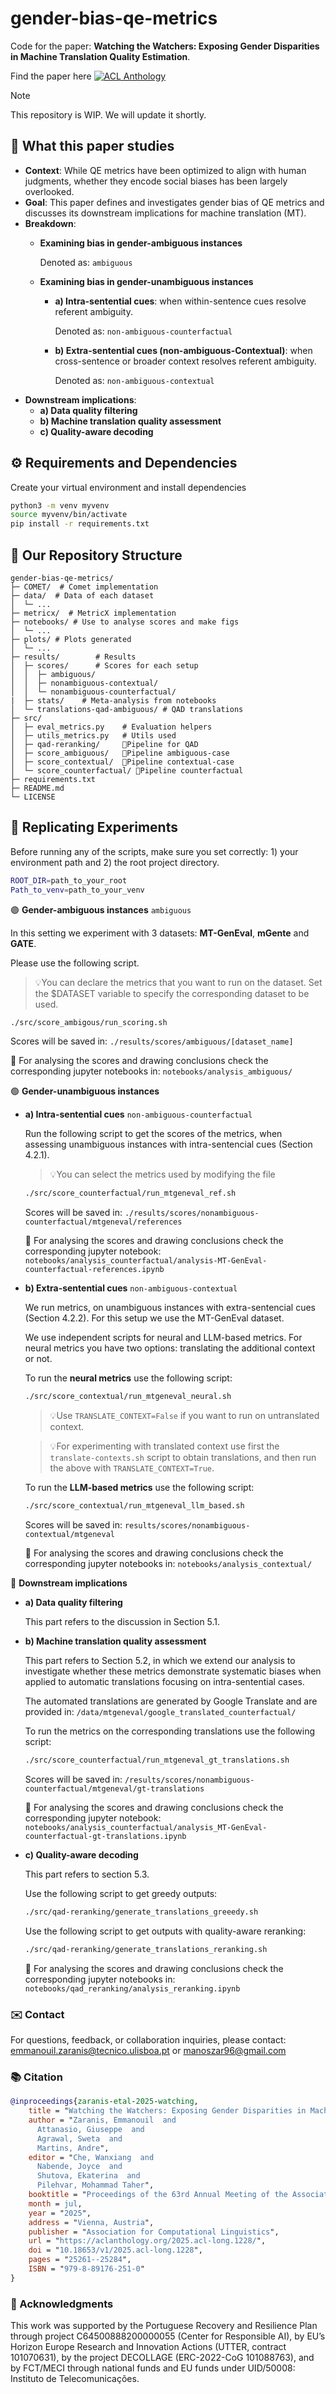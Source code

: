 # gender-bias-qe-metrics
Code for the paper: **Watching the Watchers: Exposing Gender Disparities in Machine Translation Quality Estimation**.

Find the paper here
[![ACL Anthology](https://img.shields.io/badge/ACL-Anthology-ED1C24)](https://aclanthology.org/2025.acl-long.1228/)



> [!NOTE]
> This repository is WIP. We will update it shortly.


## 🧠 What this paper studies

- **Context**: While QE metrics have been optimized to align with human judgments, whether they encode social biases has been largely overlooked.
- **Goal**: This paper defines and investigates gender bias of QE metrics and discusses its downstream implications for machine translation (MT).
- **Breakdown**:
  - **Examining bias in gender-ambiguous instances** 

    Denoted as: `ambiguous`
  - **Examining bias in gender-unambiguous instances**
    - **a) Intra-sentential cues**: when within-sentence cues resolve referent ambiguity. 
    
        Denoted as: `non-ambiguous-counterfactual`
    - **b) Extra-sentential cues (non-ambiguous-Contextual)**: when cross-sentence or broader context resolves referent ambiguity. 
    
         Denoted as: `non-ambiguous-contextual`
- **Downstream implications**:
  - **a) Data quality filtering**
  - **b) Machine translation quality assessment**
  - **c) Quality-aware decoding**



## ⚙️ Requirements and Dependencies

Create your virtual environment and install dependencies

```bash
python3 -m venv myvenv
source myvenv/bin/activate
pip install -r requirements.txt
```

## 📂 Our Repository Structure
```
gender-bias-qe-metrics/
├─ COMET/  # Comet implementation
├─ data/  # Data of each dataset
│  └─ ... 
├─ metricx/  # MetricX implementation
├─ notebooks/ # Use to analyse scores and make figs
│  └─ ...            
├─ plots/ # Plots generated
│  └─ ...
├─ results/        # Results 
│  ├─ scores/      # Scores for each setup  
│  │  ├─ ambiguous/
│  │  ├─ nonambiguous-contextual/
│  │  └─ nonambiguous-counterfactual/
|  ├─ stats/    # Meta-analysis from notebooks 
│  └─ translations-qad-ambiguous/ # QAD translations
├─ src/
│  ├─ eval_metrics.py    # Evaluation helpers
│  ├─ utils_metrics.py   # Utils used
│  ├─ qad-reranking/     🧪Pipeline for QAD 
│  ├─ score_ambiguous/   🧪Pipeline ambiguous-case 
│  ├─ score_contextual/  🧪Pipeline contextual-case 
│  └─ score_counterfactual/ 🧪Pipeline counterfactual 
├─ requirements.txt
├─ README.md
└─ LICENSE
```

## 🧪 Replicating Experiments

Before running any of the scripts, make sure you set correctly: 1) your environment path and 2) the root project directory.
   
```bash 
ROOT_DIR=path_to_your_root
Path_to_venv=path_to_your_venv
```


🟣 **Gender-ambiguous instances** `ambiguous`
  
In this setting we experiment with 3 datasets: **MT-GenEval**, **mGente** and **GATE**. 

Please use the following script. 
>💡You can declare the metrics that you want to run on the dataset. Set the $DATASET variable to specify the corresponding dataset to be used.

```bash
./src/score_ambigous/run_scoring.sh
```
Scores will be saved in: `./results/scores/ambiguous/[dataset_name]`

📓 For analysing the scores and drawing conclusions check the corresponding jupyter notebooks in: `notebooks/analysis_ambiguous/`

 🟢 **Gender-unambiguous instances**
  - **a) Intra-sentential cues** `non-ambiguous-counterfactual`
  
    Run the following script to get the scores of the metrics, when assessing unambiguous instances with intra-sentencial cues (Section 4.2.1). 
    
    >💡You can select the metrics used by modifying the file
    ```bash
    ./src/score_counterfactual/run_mtgeneval_ref.sh
    ```
    Scores will be saved in: `./results/scores/nonambiguous-counterfactual/mtgeneval/references`

    📓 For analysing the scores and drawing conclusions check the corresponding jupyter notebook: 
    `notebooks/analysis_counterfactual/analysis-MT-GenEval-counterfactual-references.ipynb`
  - **b) Extra-sentential cues** `non-ambiguous-contextual`
    
    We run metrics, on unambiguous instances with extra-sentencial cues (Section 4.2.2). 
    For this setup we use the MT-GenEval dataset.
    
    We use independent scripts for neural and LLM-based metrics.
    For neural metrics you have two options: translating the additional context or not.

    To run the **neural metrics** use the following script:
    ```bash
    ./src/score_contextual/run_mtgeneval_neural.sh
    ```
    >💡Use `TRANSLATE_CONTEXT=False` if you want to run on untranslated context. 

    >💡For experimenting with translated context use first the `translate-contexts.sh` script to obtain translations, and then run the above with  `TRANSLATE_CONTEXT=True`.

    To run the **LLM-based metrics** use the following script:
    ```bash
    ./src/score_contextual/run_mtgeneval_llm_based.sh
    ```
    Scores will be saved in: `results/scores/nonambiguous-contextual/mtgeneval`

    📓 For analysing the scores and drawing conclusions check the corresponding jupyter notebooks in: `notebooks/analysis_contextual/`

 🔵 **Downstream implications**
  - **a) Data quality filtering**

    This part refers to the discussion in Section 5.1.
  - **b) Machine translation quality assessment**
   
    This part refers to Section 5.2, in which we extend our analysis to investigate whether these metrics demonstrate systematic biases when applied to automatic translations focusing on intra-sentential cases. 
    
    The automated translations are generated by Google Translate and are provided in:
    `/data/mtgeneval/google_translated_counterfactual/`

    To run the metrics on the corresponding translations use the following script: 
     ```bash 
     ./src/score_counterfactual/run_mtgeneval_gt_translations.sh
    ```
    Scores will be saved in: `/results/scores/nonambiguous-counterfactual/mtgeneval/gt-translations`

    📓 For analysing the scores and drawing conclusions check the corresponding jupyter notebook:
    `notebooks/analysis_counterfactual/analysis_MT-GenEval-counterfactual-gt-translations.ipynb`

  - **c) Quality-aware decoding**
  
    This part refers to section 5.3.
    
    Use the following script to get greedy outputs:
    ```bash
    ./src/qad-reranking/generate_translations_greeedy.sh
    ```
    Use the following script to get outputs with quality-aware reranking:
    ```bash
    ./src/qad-reranking/generate_translations_reranking.sh
    ```
    📓 For analysing the scores and drawing conclusions check the corresponding jupyter notebooks in:
    `notebooks/qad_reranking/analysis_reranking.ipynb`

### ✉️ Contact
For questions, feedback, or collaboration inquiries, please contact: emmanouil.zaranis@tecnico.ulisboa.pt or manoszar96@gmail.com

### 📚 Citation

```bibtex
@inproceedings{zaranis-etal-2025-watching,
    title = "Watching the Watchers: Exposing Gender Disparities in Machine Translation Quality Estimation",
    author = "Zaranis, Emmanouil  and
      Attanasio, Giuseppe  and
      Agrawal, Sweta  and
      Martins, Andre",
    editor = "Che, Wanxiang  and
      Nabende, Joyce  and
      Shutova, Ekaterina  and
      Pilehvar, Mohammad Taher",
    booktitle = "Proceedings of the 63rd Annual Meeting of the Association for Computational Linguistics (Volume 1: Long Papers)",
    month = jul,
    year = "2025",
    address = "Vienna, Austria",
    publisher = "Association for Computational Linguistics",
    url = "https://aclanthology.org/2025.acl-long.1228/",
    doi = "10.18653/v1/2025.acl-long.1228",
    pages = "25261--25284",
    ISBN = "979-8-89176-251-0"
}
```

### 🙏 Acknowledgments 

This work was supported by the Portuguese Recovery and Resilience Plan through project C64500888200000055 (Center for Responsible AI), by EU’s Horizon Europe Research and Innovation Actions (UTTER, contract 101070631), by the project DECOLLAGE (ERC-2022-CoG 101088763), and by FCT/MECI through national funds and EU funds under UID/50008: Instituto de Telecomunicações.